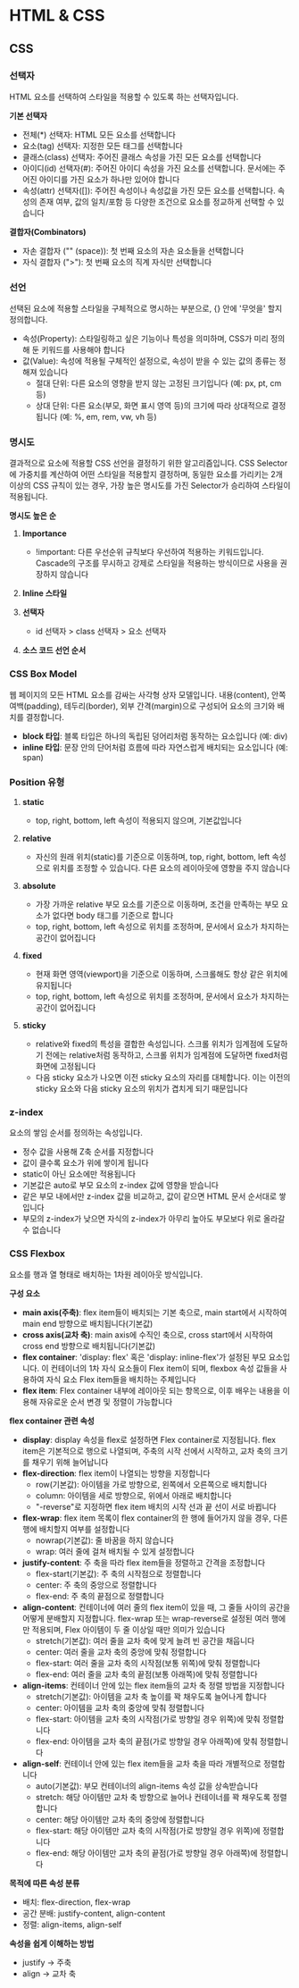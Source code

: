 # HTML & CSS

## CSS
### 선택자
HTML 요소를 선택하여 스타일을 적용할 수 있도록 하는 선택자입니다.

**기본 선택자**
- 전체(*) 선택자: HTML 모든 요소를 선택합니다
- 요소(tag) 선택자: 지정한 모든 태그를 선택합니다
- 클래스(class) 선택자: 주어진 클래스 속성을 가진 모든 요소를 선택합니다
- 아이디(id) 선택자(#): 주어진 아이디 속성을 가진 요소를 선택합니다. 문서에는 주어진 아이디를 가진 요소가 하나만 있어야 합니다
- 속성(attr) 선택자([]): 주어진 속성이나 속성값을 가진 모든 요소를 선택합니다. 속성의 존재 여부, 값의 일치/포함 등 다양한 조건으로 요소를 정교하게 선택할 수 있습니다

**결합자(Combinators)**
- 자손 결합자 ("" (space)): 첫 번째 요소의 자손 요소들을 선택합니다
- 자식 결합자 (">"): 첫 번째 요소의 직계 자식만 선택합니다

### 선언
선택된 요소에 적용할 스타일을 구체적으로 명시하는 부분으로, {} 안에 '무엇을' 할지 정의합니다.
- 속성(Property): 스타일링하고 싶은 기능이나 특성을 의미하며, CSS가 미리 정의해 둔 키워드를 사용해야 합니다
- 값(Value): 속성에 적용될 구체적인 설정으로, 속성이 받을 수 있는 값의 종류는 정해져 있습니다
  - 절대 단위: 다른 요소의 영향을 받지 않는 고정된 크기입니다 (예: px, pt, cm 등)
  - 상대 단위: 다른 요소(부모, 화면 표시 영역 등)의 크기에 따라 상대적으로 결정됩니다 (예: %, em, rem, vw, vh 등)

### 명시도
결과적으로 요소에 적용할 CSS 선언을 결정하기 위한 알고리즘입니다. CSS Selector에 가중치를 계산하여 어떤 스타일을 적용할지 결정하며, 동일한 요소를 가리키는 2개 이상의 CSS 규칙이 있는 경우, 가장 높은 명시도를 가진 Selector가 승리하여 스타일이 적용됩니다.

**명시도 높은 순**
1. **Importance**
   - !important: 다른 우선순위 규칙보다 우선하여 적용하는 키워드입니다. Cascade의 구조를 무시하고 강제로 스타일을 적용하는 방식이므로 사용을 권장하지 않습니다

2. **Inline 스타일**

3. **선택자**
   - id 선택자 > class 선택자 > 요소 선택자

4. **소스 코드 선언 순서**

### CSS Box Model
웹 페이지의 모든 HTML 요소를 감싸는 사각형 상자 모델입니다. 내용(content), 안쪽 여백(padding), 테두리(border), 외부 간격(margin)으로 구성되어 요소의 크기와 배치를 결정합니다.

- **block 타입**: 블록 타입은 하나의 독립된 덩어리처럼 동작하는 요소입니다 (예: div)
- **inline 타입**: 문장 안의 단어처럼 흐름에 따라 자연스럽게 배치되는 요소입니다 (예: span)

### Position 유형
1. **static**
   - top, right, bottom, left 속성이 적용되지 않으며, 기본값입니다

2. **relative**
   - 자신의 원래 위치(static)를 기준으로 이동하며, top, right, bottom, left 속성으로 위치를 조정할 수 있습니다. 다른 요소의 레이아웃에 영향을 주지 않습니다

3. **absolute**
   - 가장 가까운 relative 부모 요소를 기준으로 이동하며, 조건을 만족하는 부모 요소가 없다면 body 태그를 기준으로 합니다
   - top, right, bottom, left 속성으로 위치를 조정하며, 문서에서 요소가 차지하는 공간이 없어집니다

4. **fixed**
   - 현재 화면 영역(viewport)을 기준으로 이동하며, 스크롤해도 항상 같은 위치에 유지됩니다
   - top, right, bottom, left 속성으로 위치를 조정하며, 문서에서 요소가 차지하는 공간이 없어집니다

5. **sticky**
   - relative와 fixed의 특성을 결합한 속성입니다. 스크롤 위치가 임계점에 도달하기 전에는 relative처럼 동작하고, 스크롤 위치가 임계점에 도달하면 fixed처럼 화면에 고정됩니다
   - 다음 sticky 요소가 나오면 이전 sticky 요소의 자리를 대체합니다. 이는 이전의 sticky 요소와 다음 sticky 요소의 위치가 겹치게 되기 때문입니다

### z-index
요소의 쌓임 순서를 정의하는 속성입니다.
- 정수 값을 사용해 Z축 순서를 지정합니다
- 값이 클수록 요소가 위에 쌓이게 됩니다
- static이 아닌 요소에만 적용됩니다
- 기본값은 auto로 부모 요소의 z-index 값에 영향을 받습니다
- 같은 부모 내에서만 z-index 값을 비교하고, 값이 같으면 HTML 문서 순서대로 쌓입니다
- 부모의 z-index가 낮으면 자식의 z-index가 아무리 높아도 부모보다 위로 올라갈 수 없습니다

### CSS Flexbox
요소를 행과 열 형태로 배치하는 1차원 레이아웃 방식입니다.

**구성 요소**
- **main axis(주축)**: flex item들이 배치되는 기본 축으로, main start에서 시작하여 main end 방향으로 배치됩니다(기본값)
- **cross axis(교차 축)**: main axis에 수직인 축으로, cross start에서 시작하여 cross end 방향으로 배치됩니다(기본값)
- **flex container**: 'display: flex' 혹은 'display: inline-flex'가 설정된 부모 요소입니다. 이 컨테이너의 1차 자식 요소들이 Flex item이 되며, flexbox 속성 값들을 사용하여 자식 요소 Flex item들을 배치하는 주체입니다
- **flex item**: Flex container 내부에 레이아웃 되는 항목으로, 이후 배우는 내용을 이용해 자유로운 순서 변경 및 정렬이 가능합니다

**flex container 관련 속성**
- **display**: display 속성을 flex로 설정하면 Flex container로 지정됩니다. flex item은 기본적으로 행으로 나열되며, 주축의 시작 선에서 시작하고, 교차 축의 크기를 채우기 위해 늘어납니다
- **flex-direction**: flex item이 나열되는 방향을 지정합니다
  - row(기본값): 아이템을 가로 방향으로, 왼쪽에서 오른쪽으로 배치합니다
  - column: 아이템을 세로 방향으로, 위에서 아래로 배치합니다
  - "-reverse"로 지정하면 flex item 배치의 시작 선과 끝 선이 서로 바뀝니다
- **flex-wrap**: flex item 목록이 flex container의 한 행에 들어가지 않을 경우, 다른 행에 배치할지 여부를 설정합니다
  - nowrap(기본값): 줄 바꿈을 하지 않습니다
  - wrap: 여러 줄에 걸쳐 배치될 수 있게 설정합니다
- **justify-content**: 주 축을 따라 flex item들을 정렬하고 간격을 조정합니다
  - flex-start(기본값): 주 축의 시작점으로 정렬합니다
  - center: 주 축의 중앙으로 정렬합니다
  - flex-end: 주 축의 끝점으로 정렬합니다
- **align-content**: 컨테이너에 여러 줄의 flex item이 있을 때, 그 줄들 사이의 공간을 어떻게 분배할지 지정합니다. flex-wrap 또는 wrap-reverse로 설정된 여러 행에만 적용되며, Flex 아이템이 두 줄 이상일 때만 의미가 있습니다
  - stretch(기본값): 여러 줄을 교차 축에 맞게 늘려 빈 공간을 채웁니다
  - center: 여러 줄을 교차 축의 중앙에 맞춰 정렬합니다
  - flex-start: 여러 줄을 교차 축의 시작점(보통 위쪽)에 맞춰 정렬합니다
  - flex-end: 여러 줄을 교차 축의 끝점(보통 아래쪽)에 맞춰 정렬합니다
- **align-items**: 컨테이너 안에 있는 flex item들의 교차 축 정렬 방법을 지정합니다
  - stretch(기본값): 아이템을 교차 축 높이를 꽉 채우도록 늘어나게 합니다
  - center: 아이템을 교차 축의 중앙에 맞춰 정렬합니다
  - flex-start: 아이템을 교차 축의 시작점(가로 방향일 경우 위쪽)에 맞춰 정렬합니다
  - flex-end: 아이템을 교차 축의 끝점(가로 방향일 경우 아래쪽)에 맞춰 정렬합니다
- **align-self**: 컨테이너 안에 있는 flex item들을 교차 축을 따라 개별적으로 정렬합니다
  - auto(기본값): 부모 컨테이너의 align-items 속성 값을 상속받습니다
  - stretch: 해당 아이템만 교차 축 방향으로 늘어나 컨테이너를 꽉 채우도록 정렬합니다
  - center: 해당 아이템만 교차 축의 중앙에 정렬합니다
  - flex-start: 해당 아이템만 교차 축의 시작점(가로 방향일 경우 위쪽)에 정렬합니다
  - flex-end: 해당 아이템만 교차 축의 끝점(가로 방향일 경우 아래쪽)에 정렬합니다

**목적에 따른 속성 분류**
- 배치: flex-direction, flex-wrap
- 공간 분배: justify-content, align-content 
- 정렬: align-items, align-self

**속성을 쉽게 이해하는 방법**
- justify → 주축
- align → 교차 축